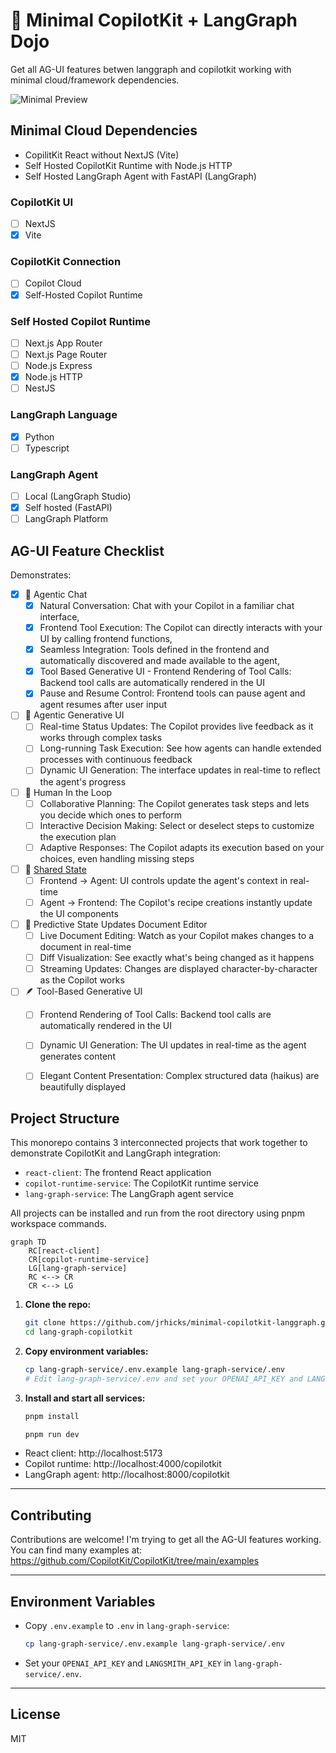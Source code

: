 # 👋 Minimal CopilotKit + LangGraph Dojo

Get all AG-UI features betwen langgraph and copilotkit working with minimal cloud/framework dependencies.

![Minimal Preview](./react-client/minimal-preview.gif)

## Minimal Cloud Dependencies

* CopilitKit React without NextJS (Vite)
* Self Hosted CopilotKit Runtime with Node.js HTTP
* Self Hosted LangGraph Agent with FastAPI (LangGraph)

### CopilotKit UI
- [ ] NextJS
- [x] Vite

### CopilotKit Connection
- [ ] Copilot Cloud
- [x] Self-Hosted Copilot Runtime

### Self Hosted Copilot Runtime
- [ ] Next.js App Router
- [ ] Next.js Page Router
- [ ] Node.js Express
- [x] Node.js HTTP
- [ ] NestJS

### LangGraph Language
- [x] Python
- [ ] Typescript

### LangGraph Agent
- [ ] Local (LangGraph Studio)
- [x] Self hosted (FastAPI)
- [ ] LangGraph Platform

## AG-UI Feature Checklist

Demonstrates:

- [x] 🤖 Agentic Chat
   - [x] Natural Conversation: Chat with your Copilot in a familiar chat interface,
   - [x] Frontend Tool Execution: The Copilot can directly interacts with your UI by calling frontend functions,
   - [x] Seamless Integration: Tools defined in the frontend and automatically discovered and made available to the agent,
   - [x] Tool Based Generative UI - Frontend Rendering of Tool Calls: Backend tool calls are automatically rendered in the UI
   - [x] Pause and Resume Control: Frontend tools can pause agent and agent resumes after user input

- [ ] 🚀 Agentic Generative UI
   - [ ] Real-time Status Updates: The Copilot provides live feedback as it works through complex tasks
   - [ ] Long-running Task Execution: See how agents can handle extended processes with continuous feedback
   - [ ] Dynamic UI Generation: The interface updates in real-time to reflect the agent's progress
- [ ] 🤝 Human In the Loop
   - [ ] Collaborative Planning: The Copilot generates task steps and lets you decide which ones to perform
   - [ ] Interactive Decision Making: Select or deselect steps to customize the execution plan
   - [ ] Adaptive Responses: The Copilot adapts its execution based on your choices, even handling missing steps
- [ ] 🍳 [Shared State](https://github.com/CopilotKit/CopilotKit/blob/3a2b0e773f81212ffb5d0d136e3de77739b2bd5d/examples/demo-viewer/agent/demo/langgraph_shared_state/agent.py)
   - [ ] Frontend → Agent: UI controls update the agent's context in real-time
   - [ ] Agent → Frontend: The Copilot's recipe creations instantly update the UI components
- [ ] 📝 Predictive State Updates Document Editor
   - [ ] Live Document Editing: Watch as your Copilot makes changes to a document in real-time
   - [ ] Diff Visualization: See exactly what's being changed as it happens
   - [ ] Streaming Updates: Changes are displayed character-by-character as the Copilot works
- [ ] 🪶 Tool-Based Generative UI
   - [ ] Frontend Rendering of Tool Calls: Backend tool calls are automatically rendered in the UI
   - [ ] Dynamic UI Generation: The UI updates in real-time as the agent generates content
   - [ ] Elegant Content Presentation: Complex structured data (haikus) are beautifully displayed


## Project Structure

This monorepo contains 3 interconnected projects that work together to demonstrate CopilotKit and LangGraph integration:

- `react-client`: The frontend React application
- `copilot-runtime-service`: The CopilotKit runtime service
- `lang-graph-service`: The LangGraph agent service

All projects can be installed and run from the root directory using pnpm workspace commands.

```mermaid
graph TD
    RC[react-client]
    CR[copilot-runtime-service]
    LG[lang-graph-service]
    RC <--> CR
    CR <--> LG
```

1. **Clone the repo:**
   ```sh
   git clone https://github.com/jrhicks/minimal-copilotkit-langgraph.git
   cd lang-graph-copilotkit
   ```

1. **Copy environment variables:**
   ```sh
   cp lang-graph-service/.env.example lang-graph-service/.env
   # Edit lang-graph-service/.env and set your OPENAI_API_KEY and LANGSMITH_API_KEY
   ```
2. **Install and start all services:**

   ```sh
   pnpm install
   ```

   ```sh
   pnpm run dev
   ```

- React client: http://localhost:5173
- Copilot runtime: http://localhost:4000/copilotkit
- LangGraph agent: http://localhost:8000/copilotkit

---

## Contributing

Contributions are welcome!  I'm trying to get all the AG-UI features working.  You can find many examples at: https://github.com/CopilotKit/CopilotKit/tree/main/examples

---

## Environment Variables

- Copy `.env.example` to `.env` in `lang-graph-service`:
  ```sh
  cp lang-graph-service/.env.example lang-graph-service/.env
  ```
- Set your `OPENAI_API_KEY` and `LANGSMITH_API_KEY` in `lang-graph-service/.env`.

---

## License

MIT
